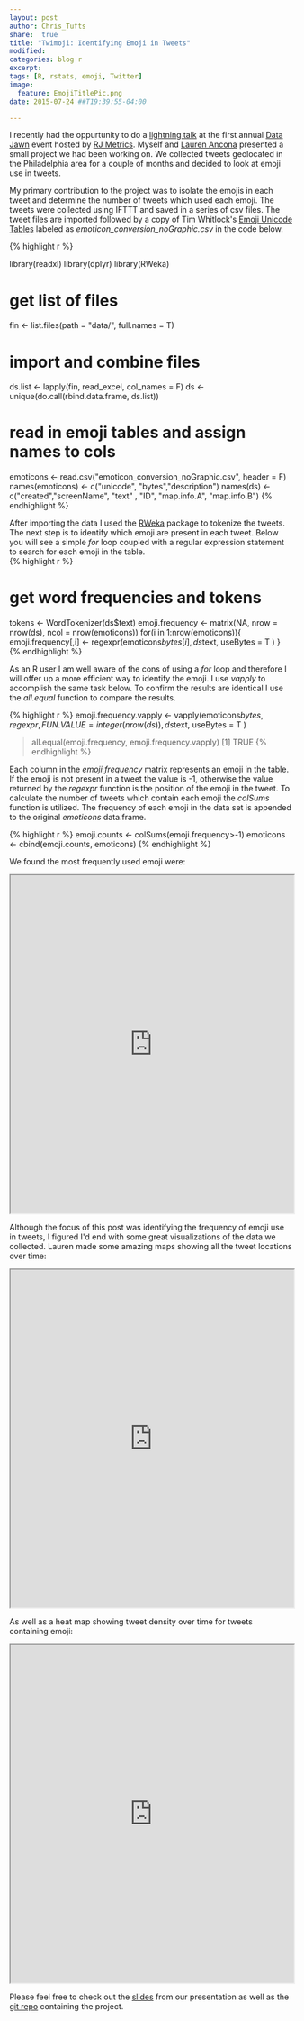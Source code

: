 ```yaml
---
layout: post
author: Chris_Tufts
share:  true
title: "Twimoji: Identifying Emoji in Tweets"
modified:
categories: blog r
excerpt:
tags: [R, rstats, emoji, Twitter]
image:
  feature: EmojiTitlePic.png
date: 2015-07-24 ##T19:39:55-04:00

---
```


I recently had the oppurtunity to do a [lightning talk](https://blog.rjmetrics.com/2015/07/22/heres-what-went-down-at-phillys-first-annual-data-jawn/) at the first annual [Data Jawn](http://rjmetrics.ticketleap.com/data-jawn/details) event hosted by [RJ Metrics](https://rjmetrics.com/).  Myself and [Lauren Ancona](https://twitter.com/laurenancona) presented a small project we had been working on.  We collected tweets geolocated in the Philadelphia area for a couple of months and decided to look at emoji use in tweets.  

My primary contribution to the project was to isolate the emojis in each tweet and determine the number of tweets which used each emoji.  The tweets were collected using IFTTT and saved in a series of csv files. The tweet files are imported followed by a copy of Tim Whitlock's [Emoji Unicode Tables](http://apps.timwhitlock.info/emoji) labeled as <i>emoticon_conversion_noGraphic.csv</i> in the code below.   

{% highlight r %}

library(readxl)
library(dplyr)
library(RWeka)

# get list of files
fin <- list.files(path = "data/", full.names = T)
# import and combine files
ds.list <- lapply(fin, read_excel, col_names = F)
ds <- unique(do.call(rbind.data.frame, ds.list))
# read in emoji tables and assign names to cols
emoticons <- read.csv("emoticon_conversion_noGraphic.csv", header = F)
names(emoticons) <- c("unicode", "bytes","description")
names(ds) <- c("created","screenName", "text" , "ID", "map.info.A", "map.info.B")
{% endhighlight %}


After importing the data I used the [RWeka](https://cran.r-project.org/web/packages/RWeka/index.html) package to tokenize the tweets. The next step is to identify which emoji are present in each tweet.  Below you will see a simple <i>for</i> loop coupled with a regular expression statement to search for each emoji in the table.   
{% highlight r %}
# get word frequencies and tokens
tokens <- WordTokenizer(ds$text)
emoji.frequency <- matrix(NA, nrow = nrow(ds), ncol = nrow(emoticons))
for(i in 1:nrow(emoticons)){
  emoji.frequency[,i] <- regexpr(emoticons$bytes[i],ds$text, useBytes = T )
}
{% endhighlight %}

As an R user I am well aware of the cons of using a <i>for</i> loop and therefore I will offer up a more efficient way to identify the emoji.  I use <i>vapply</i> to accomplish the same task below.  To confirm the results are identical I use the <i>all.equal</i> function to compare the results. 

{% highlight r %}
emoji.frequency.vapply <- vapply(emoticons$bytes,
                                   regexpr,FUN.VALUE = integer(nrow(ds)),
                                   ds$text, useBytes = T )

> all.equal(emoji.frequency, emoji.frequency.vapply)
[1] TRUE
{% endhighlight %}


Each column in the <i>emoji.frequency</i> matrix represents an emoji in the table.  If the emoji is not present in a tweet the value is -1, otherwise the value returned by the <i>regexpr</i> function is the position of the emoji in the tweet.  To calculate the number of tweets which contain each emoji the <i>colSums</i> function is utilized. The frequency of each emoji in the data set is appended to the original <i>emoticons</i> data.frame. 

{% highlight r %}
emoji.counts <- colSums(emoji.frequency>-1)
emoticons <- cbind(emoji.counts, emoticons)
{% endhighlight %}

We found the most frequently used emoji were: 

<iframe src="http://laurenancona.github.io/twimoji/#/6" width="100%" height="600px"></iframe> 

Although the focus of this post was identifying the frequency of emoji use in tweets, I figured I'd end with some great visualizations of the data we collected. Lauren made some amazing maps showing all the tweet locations over time: 

<iframe src="http://laurenancona.github.io/twimoji/web/all-tweets.html" width="100%" height="600px"></iframe> 

As well as a heat map showing tweet density over time for tweets containing emoji:

<iframe src="http://laurenancona.github.io/twimoji/web/emoji-tweets.html" width="100%" height="600px"></iframe> 

Please feel free to check out the [slides](http://laurenancona.github.io/twimoji/#/) from our presentation as well as the [git repo](https://github.com/laurenancona/twimoji) containing the project. 

[jekyll-gh]: https://github.com/jekyll/jekyll
[jekyll]:    http://jekyllrb.com
